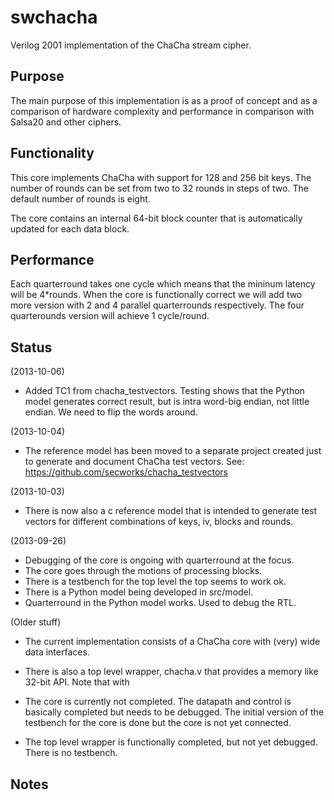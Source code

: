 swchacha
========

Verilog 2001 implementation of the ChaCha stream cipher.

## Purpose ###
The main purpose of this implementation is as a proof of concept and as
a comparison of hardware complexity and performance in comparison with
Salsa20 and other ciphers.


## Functionality ##
This core implements ChaCha with support for 128 and 256 bit keys. The
number of rounds can be set from two to 32 rounds in steps of two. The
default number of rounds is eight.

The core contains an internal 64-bit block counter that is automatically
updated for each data block.


## Performance ##
Each quarterround takes one cycle which means that the mininum latency
will be 4*rounds. When the core is functionally correct we will add two
more version with 2 and 4 parallel quarterrounds respectively. The four
quarterounds version will achieve 1 cycle/round.


## Status ##
(2013-10-06)
- Added TC1 from chacha_testvectors. Testing shows that the Python model
generates correct result, but is intra word-big endian, not little
endian. We need to flip the words around.



(2013-10-04)
- The reference model has been moved to a separate project created just
  to generate and document ChaCha test vectors. See:
  https://github.com/secworks/chacha_testvectors


(2013-10-03)
- There is now also a c reference model that is intended to generate
test vectors for different combinations of keys, iv, blocks and rounds.


(2013-09-26)
- Debugging of the core is ongoing with quarterround at the focus.
- The core goes through the motions of processing blocks.
- There is a testbench for the top level the top seems to work ok.
- There is a Python model being developed in src/model.
- Quarterround in the Python model works. Used to debug the RTL.


(Older stuff)
- The current implementation consists of a ChaCha core with (very) wide
  data interfaces. 

- There is also a top level wrapper, chacha.v that provides a memory
  like 32-bit API. Note that with

- The core is currently not completed. The datapath and control is
  basically completed but needs to be debugged. The initial version of
  the testbench for the core is done but the core is not yet connected.

- The top level wrapper is functionally completed, but not yet
  debugged. There is no testbench.


## Notes ##

